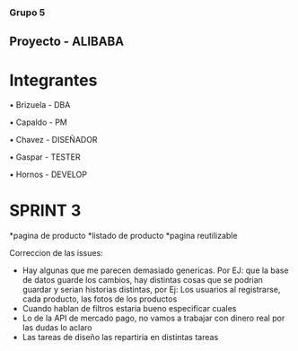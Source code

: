 ### Grupo 5

## Proyecto -  ALIBABA

# Integrantes 

• Brizuela - DBA

• Capaldo - PM

• Chavez - DISEÑADOR

• Gaspar - TESTER

• Hornos - DEVELOP


# SPRINT 3

*pagina de producto
*listado de producto
*pagina reutilizable



Correccion de las issues:

* Hay algunas que me parecen demasiado genericas. Por EJ: que la base de datos guarde los cambios, hay distintas cosas que se podrian guardar y serian historias distintas, por Ej: Los usuarios al registrarse, cada producto, las fotos de los productos
* Cuando hablan de filtros estaria bueno especificar cuales
* Lo de la API de mercado pago, no vamos a trabajar con dinero real por las dudas lo aclaro
* Las tareas de diseño las repartiria en distintas tareas 



